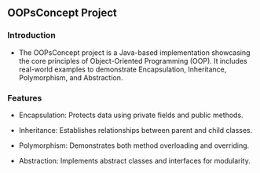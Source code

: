## OOPsConcept Project

### Introduction

- The OOPsConcept project is a Java-based implementation showcasing the core principles of Object-Oriented Programming (OOP). It includes real-world examples to demonstrate Encapsulation, Inheritance, Polymorphism, and Abstraction.

### Features

- Encapsulation: Protects data using private fields and public methods.

- Inheritance: Establishes relationships between parent and child classes.

- Polymorphism: Demonstrates both method overloading and overriding.

- Abstraction: Implements abstract classes and interfaces for modularity.
